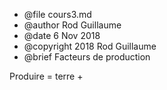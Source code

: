* @file cours3.md
* @author Rod Guillaume
* @date 6 Nov 2018
* @copyright 2018 Rod Guillaume
* @brief Facteurs de production

Produire = terre +
